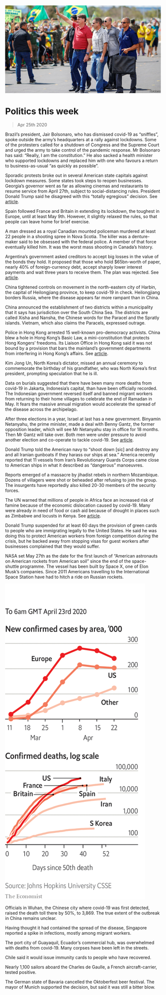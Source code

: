 ![](./images/20200425_WWP001_0.jpg)

# Politics this week

> Apr 25th 2020

Brazil’s president, Jair Bolsonaro, who has dismissed covid-19 as “sniffles”, spoke outside the army’s headquarters at a rally against lockdowns. Some of the protesters called for a shutdown of Congress and the Supreme Court and urged the army to take control of the pandemic response. Mr Bolsonaro has said: “Really, I am the constitution.” He also sacked a health minister who supported lockdowns and replaced him with one who favours a return to business-as-usual “as quickly as possible”. 

Sporadic protests broke out in several American state capitals against lockdown measures. Some states took steps to reopen businesses. Georgia’s governor went as far as allowing cinemas and restaurants to resume service from April 27th, subject to social-distancing rules. President Donald Trump said he disagreed with this “totally egregious” decision. See [article](https://www.economist.com//united-states/2020/04/23/america-begins-easing-restrictions).

Spain followed France and Britain in extending its lockdown, the toughest in Europe, until at least May 9th. However, it slightly relaxed the rules, so that people can leave home for brief exercise.

A man dressed as a royal Canadian mounted policeman murdered at least 22 people in a shooting spree in Nova Scotia. The killer was a denture-maker said to be obsessed with the federal police. A member of that force eventually killed him. It was the worst mass shooting in Canada’s history.

Argentina’s government asked creditors to accept big losses in the value of the bonds they hold. It proposed that those who hold $65bn-worth of paper, nearly 40% of foreign-currency debt, accept sharply lower interest payments and wait three years to receive them. The plan was rejected. See [article](https://www.economist.com//the-americas/2020/04/23/argentinas-make-or-break-moment).

China tightened controls on movement in the north-eastern city of Harbin, the capital of Heilongjiang province, to keep covid-19 in check. Heilongjiang borders Russia, where the disease appears far more rampant than in China.

China announced the establishment of two districts within a municipality that it says has jurisdiction over the South China Sea. The districts are called Xisha and Nansha, the Chinese words for the Paracel and the Spratly islands. Vietnam, which also claims the Paracels, expressed outrage.

Police in Hong Kong arrested 15 well-known pro-democracy activists. China blew a hole in Hong Kong’s Basic Law, a mini-constitution that protects Hong Kongers’ freedoms. Its Liaison Office in Hong Kong said it was not bound by a provision that bars the mainland’s government departments from interfering in Hong Kong’s affairs. See [article](https://www.economist.com//china/2020/04/23/china-moves-to-squeeze-hong-kongs-freedoms).

Kim Jong Un, North Korea’s dictator, missed an annual ceremony to commemorate the birthday of his grandfather, who was North Korea’s first president, prompting speculation that he is ill.

Data on burials suggested that there have been many more deaths from covid-19 in Jakarta, Indonesia’s capital, than have been officially recorded. The Indonesian government reversed itself and banned migrant workers from returning to their home villages to celebrate the end of Ramadan in May. It fears the massive annual migration would accelerate the spread of the disease across the archipelago.

After three elections in a year, Israel at last has a new government. Binyamin Netanyahu, the prime minister, made a deal with Benny Gantz, the former opposition leader, which will see Mr Netanyahu stay in office for 18 months. Then Mr Gantz will take over. Both men were under pressure to avoid another election and co-operate to tackle covid-19. See [article](https://www.economist.com//middle-east-and-africa/2020/04/23/israel-has-a-new-government-at-last).

Donald Trump told the American navy to “shoot down [sic] and destroy any and all Iranian gunboats if they harass our ships at sea.” America recently reported that 11 vessels from Iran’s Revolutionary Guards Corps came close to American ships in what it described as “dangerous” manoeuvres.

Reports emerged of a massacre by jihadist rebels in northern Mozambique. Dozens of villagers were shot or beheaded after refusing to join the group. The insurgents have reportedly also killed 20-30 members of the security forces.

The UN warned that millions of people in Africa face an increased risk of famine because of the economic dislocation caused by covid-19. Many were already in need of food or cash aid because of drought in places such as Zimbabwe and locusts in Kenya. See [article](https://www.economist.com//middle-east-and-africa/2020/04/23/the-race-to-feed-africa-during-a-pandemic).

Donald Trump suspended for at least 60 days the provision of green cards to people who are immigrating legally to the United States. He said he was doing this to protect American workers from foreign competition during the crisis, but he backed away from stopping visas for guest workers after businesses complained that they would suffer.

NASA set May 27th as the date for the first launch of “American astronauts on American rockets from American soil” since the end of the space- shuttle programme. The vessel has been built by Space X, one of Elon Musk’s companies. Since 2011 Americans travelling to the International Space Station have had to hitch a ride on Russian rockets.

![](./images/20200425_WWC007.png)

Officials in Wuhan, the Chinese city where covid-19 was first detected, raised the death toll there by 50%, to 3,869. The true extent of the outbreak in China remains unclear.

Having thought it had contained the spread of the disease, Singapore reported a spike in infections, mostly among migrant workers.

The port city of Guayaquil, Ecuador’s commercial hub, was overwhelmed with deaths from covid-19. Many corpses have been left in the streets.

Chile said it would issue immunity cards to people who have recovered.

Nearly 1,100 sailors aboard the Charles de Gaulle, a French aircraft-carrier, tested positive.

The German state of Bavaria cancelled the Oktoberfest beer festival. The mayor of Munich supported the decision, but said it was still a bitter blow.